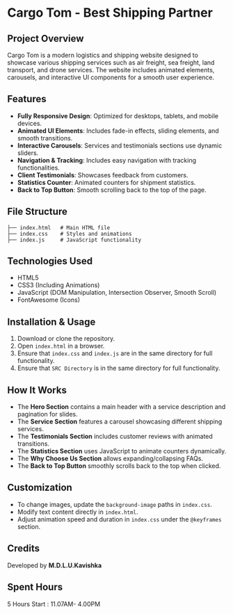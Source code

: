 # Cargo Tom - Best Shipping Partner

## Project Overview
Cargo Tom is a modern logistics and shipping website designed to showcase various shipping services such as air freight, sea freight, land transport, and drone services. The website includes animated elements, carousels, and interactive UI components for a smooth user experience.

## Features
- **Fully Responsive Design**: Optimized for desktops, tablets, and mobile devices.
- **Animated UI Elements**: Includes fade-in effects, sliding elements, and smooth transitions.
- **Interactive Carousels**: Services and testimonials sections use dynamic sliders.
- **Navigation & Tracking**: Includes easy navigation with tracking functionalities.
- **Client Testimonials**: Showcases feedback from customers.
- **Statistics Counter**: Animated counters for shipment statistics.
- **Back to Top Button**: Smooth scrolling back to the top of the page.

## File Structure
```
├── index.html   # Main HTML file
├── index.css    # Styles and animations
├── index.js     # JavaScript functionality
```

## Technologies Used
- HTML5
- CSS3 (Including Animations)
- JavaScript (DOM Manipulation, Intersection Observer, Smooth Scroll)
- FontAwesome (Icons)

## Installation & Usage
1. Download or clone the repository.
2. Open `index.html` in a browser.
3. Ensure that `index.css` and `index.js` are in the same directory for full functionality.
4. Ensure that `SRC Directory` is in the same directory for full functionality.

## How It Works
- The **Hero Section** contains a main header with a service description and pagination for slides.
- The **Service Section** features a carousel showcasing different shipping services.
- The **Testimonials Section** includes customer reviews with animated transitions.
- The **Statistics Section** uses JavaScript to animate counters dynamically.
- The **Why Choose Us Section** allows expanding/collapsing FAQs.
- The **Back to Top Button** smoothly scrolls back to the top when clicked.

## Customization
- To change images, update the `background-image` paths in `index.css`.
- Modify text content directly in `index.html`.
- Adjust animation speed and duration in `index.css` under the `@keyframes` section.

## Credits
Developed by **M.D.L.U.Kavishka**

## Spent Hours
5 Hours
Start : 11.07AM- 4.00PM



